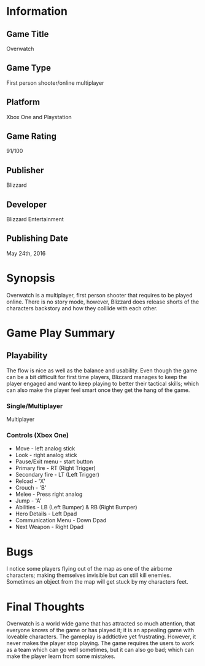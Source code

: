 # Information
## Game Title
Overwatch
## Game Type
First person shooter/online multiplayer
## Platform
Xbox One and Playstation 
## Game Rating
91/100
## Publisher
Blizzard
## Developer
Blizzard Entertainment
## Publishing Date
May 24th, 2016
# Synopsis
Overwatch is a multiplayer, first person shooter that requires to be played online. There is no story mode, however, Blizzard 
does release shorts of the characters backstory and how they colllide with each other.

# Game Play Summary
## Playability
The flow is nice as well as the balance and usability. Even though the game can be a bit difficult for first time players, 
Blizzard manages to keep the player engaged and want to keep playing to better their tactical skills; which can also
make the player feel smart once they get the hang of the game.

### Single/Multiplayer
Multiplayer 
### Controls (Xbox One)
* Move - left analog stick
* Look - right analog stick 
* Pause/Exit menu - start button
* Primary fire - RT (Right Trigger) 
* Secondary fire - LT (Left Trigger)
* Reload - 'X' 
* Crouch - 'B'
* Melee - Press right analog
* Jump - 'A'
* Abilities - LB (Left Bumper) & RB (Right Bumper)
* Hero Details - Left Dpad
* Communication Menu - Down Dpad
* Next Weapon - Right Dpad


# Bugs
I notice some players flying out of the map as one of the airborne characters; making themselves invisible but can still kill enemies.
Sometimes an object from the map will get stuck by my characters feet.
# Final Thoughts
Overwatch is a world wide game that has attracted so much attention, that everyone knows of the game or has played it;
it is an appealing game with loveable characters. The gameplay is addtictive yet frustrating. However, it never makes
the player stop playing. The game requires the users to work as a team which can go well sometimes, but it can also go bad;
which can make the player learn from some mistakes.

